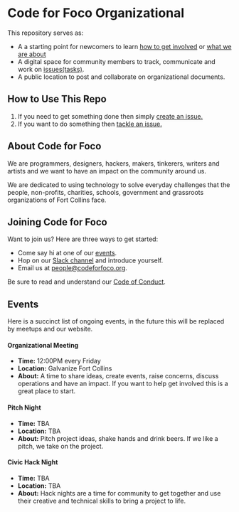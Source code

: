 # Code for Foco Organizational

This repository serves as:

- A a starting point for newcomers to learn [how to get involved](#join) or [what we are about](#about)
- A digital space for community members to track, communicate and work on [issues(tasks)](https://github.com/CodeForFoco/org/issues).
- A public location to post and collaborate on organizational documents.


## How to Use This Repo <span id="usage"></span>

1. If you need to get something done then simply [create an issue.](https://github.com/CodeForFoco/org/issues/new)
1. If you want to do something then [tackle an issue.](https://github.com/CodeForFoco/org/issues)


## About Code for Foco <span id="about"></span>

We are programmers, designers, hackers, makers, tinkerers, writers and artists and we want to have an impact on the community around us.

We are dedicated to using technology to solve everyday challenges that the people, non-profits, charities, schools, government and grassroots organizations of Fort Collins face.


## Joining Code for Foco <span id="join"></span>

Want to join us? Here are three ways to get started:

- Come say hi at one of our [events](#events).
- Hop on our [Slack channel](https://codeforfoco.slack.com) and introduce yourself.
- Email us at [people@codeforfoco.org](mailto:people@codeforfoco.org).

Be sure to read and understand our [Code of Conduct](/codeofconduct).


## Events <span id="events"></span>

Here is a succinct list of ongoing events, in the future this will be replaced by meetups and our website.

#### Organizational Meeting

- **Time:** 12:00PM every Friday
- **Location:** Galvanize Fort Collins
- **About:** A time to share ideas, create events, raise concerns, discuss operations and have an impact. If you want to help get involved this is a great place to start.

#### Pitch Night

- **Time:** TBA
- **Location:** TBA
- **About:** Pitch project ideas, shake hands and drink beers. If we like a pitch, we take on the project.

#### Civic Hack Night

- **Time:** TBA
- **Location:** TBA
- **About:** Hack nights are a time for community to get together and use their creative and technical skills to bring a project to life.

